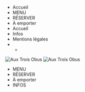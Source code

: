   * Accueil
  * MENU
  * RÉSERVER
  * À emporter
  * Accueil 
  * Infos 
  * Mentions légales
  *   * 

![Aux Trois Obus](https://www.auxtroisobus.com/themes/aux-trois-obus-2021-en/img/aux-trois-obus-logo.svg)
![Aux Trois Obus](https://www.auxtroisobus.com/themes/aux-trois-obus-2021-en/img/pastille-home.png)
  * MENU
  * RÉSERVER
  * À emporter
  * INFOS


